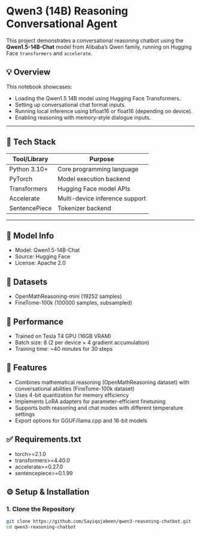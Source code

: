 # Qwen3 (14B) Reasoning Conversational Agent

This project demonstrates a conversational reasoning chatbot using the **Qwen1.5-14B-Chat** model from Alibaba’s Qwen family, running on Hugging Face `transformers` and `accelerate`.

## 💡 Overview

This notebook showcases:
- Loading the Qwen1.5 14B model using Hugging Face Transformers.
- Setting up conversational chat format inputs.
- Running local inference using bfloat16 or float16 (depending on device).
- Enabling reasoning with memory-style dialogue inputs.

---

## 🧰 Tech Stack

| Tool/Library   | Purpose                         |
|----------------|----------------------------------|
| Python 3.10+   | Core programming language        |
| PyTorch        | Model execution backend          |
| Transformers   | Hugging Face model APIs          |
| Accelerate     | Multi-device inference support   |
| SentencePiece  | Tokenizer backend                |

---

## 🧠 Model Info

  - Model: Qwen1.5-14B-Chat
  - Source: Hugging Face
  - License: Apache 2.0

## 📄 Datasets
   - OpenMathReasoning-mini (19252 samples)
   - FineTome-100k (100000 samples, subsampled)

## 📘 Performance
   - Trained on Tesla T4 GPU (16GB VRAM)
   - Batch size: 8 (2 per device × 4 gradient accumulation)
   - Training time: ~40 minutes for 30 steps

## 📌 Features

 - Combines mathematical reasoning (OpenMathReasoning dataset) with conversational abilities (FineTome-100k dataset)
 - Uses 4-bit quantization for memory efficiency
 - Implements LoRA adapters for parameter-efficient finetuning
 - Supports both reasoning and chat modes with different temperature settings
 - Export options for GGUF/llama.cpp and 16-bit models

## ✅ Requirements.txt
  - torch>=2.1.0
  - transformers>=4.40.0
  - accelerate>=0.27.0
  - sentencepiece>=0.1.99


## ⚙️ Setup & Installation

### 1. Clone the Repository

```bash
git clone https://github.com/Sayiqajabeen/qwen3-reasoning-chatbot.git
cd qwen3-reasoning-chatbot
